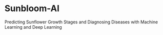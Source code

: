 # Sunbloom-AI
Predicting Sunflower Growth Stages and Diagnosing Diseases with Machine Learning and Deep Learning
